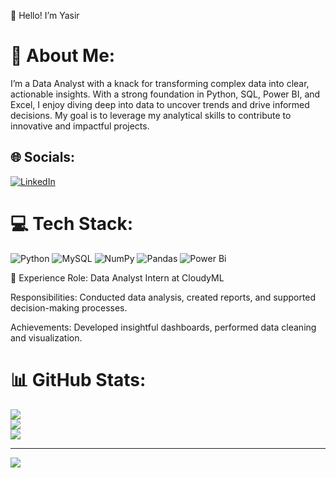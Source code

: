 👋 Hello! I’m Yasir

# 💫 About Me:
I’m a Data Analyst with a knack for transforming complex data into clear, actionable insights. With a strong foundation in Python, SQL, Power BI, and Excel, I enjoy diving deep into data to uncover trends and drive informed decisions. My goal is to leverage my analytical skills to contribute to innovative and impactful projects.


## 🌐 Socials:
[![LinkedIn](https://img.shields.io/badge/LinkedIn-%230077B5.svg?logo=linkedin&logoColor=white)](https://linkedin.com/in/www.linkedin.com/in/yasir-khan224) 

# 💻 Tech Stack:
![Python](https://img.shields.io/badge/python-3670A0?style=for-the-badge&logo=python&logoColor=ffdd54) ![MySQL](https://img.shields.io/badge/mysql-4479A1.svg?style=for-the-badge&logo=mysql&logoColor=white) ![NumPy](https://img.shields.io/badge/numpy-%23013243.svg?style=for-the-badge&logo=numpy&logoColor=white) ![Pandas](https://img.shields.io/badge/pandas-%23150458.svg?style=for-the-badge&logo=pandas&logoColor=white) ![Power Bi](https://img.shields.io/badge/power_bi-F2C811?style=for-the-badge&logo=powerbi&logoColor=black)

🚀 Experience
  Role: Data Analyst Intern at CloudyML
  
  Responsibilities: Conducted data analysis, created reports, and supported decision-making processes.
  
  Achievements: Developed insightful dashboards, performed data cleaning and visualization.

# 📊 GitHub Stats:
![](https://github-readme-stats.vercel.app/api?username=YasirKhan224&theme=dark&hide_border=false&include_all_commits=false&count_private=false)<br/>
![](https://github-readme-streak-stats.herokuapp.com/?user=YasirKhan224&theme=dark&hide_border=false)<br/>
![](https://github-readme-stats.vercel.app/api/top-langs/?username=YasirKhan224&theme=dark&hide_border=false&include_all_commits=false&count_private=false&layout=compact)

---
[![](https://visitcount.itsvg.in/api?id=YasirKhan224&icon=0&color=0)](https://visitcount.itsvg.in)


